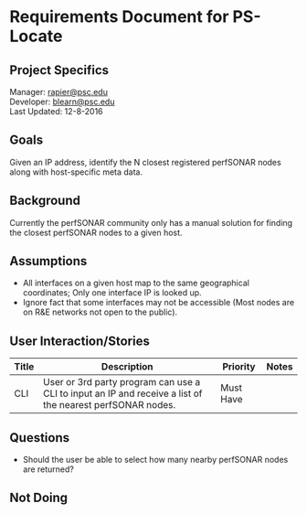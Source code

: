 # Requirements Document for PS-Locate

## Project Specifics
Manager: rapier@psc.edu  
Developer: blearn@psc.edu  
Last Updated: 12-8-2016  

## Goals
Given an IP address, identify the N closest registered perfSONAR nodes along with host-specific meta data.

## Background
Currently the perfSONAR community only has a manual solution for finding the closest perfSONAR nodes to a given host.

## Assumptions
* All interfaces on a given host map to the same geographical coordinates; Only one interface IP is looked up.
* Ignore fact that some interfaces may not be accessible (Most nodes are on R&E networks not open to the public).

## User Interaction/Stories
Title | Description | Priority | Notes
------|-------------|----------|------
  CLI | User or 3rd party program can use a CLI to input an IP and receive a list of the nearest perfSONAR nodes. | Must Have |

## Questions
* Should the user be able to select how many nearby perfSONAR nodes are returned?

## Not Doing


